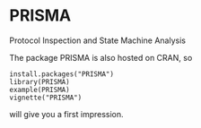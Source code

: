 PRISMA
======

Protocol Inspection and State Machine Analysis

The package PRISMA is also hosted on CRAN, so

    install.packages("PRISMA")
    library(PRISMA)
    example(PRISMA)
	vignette("PRISMA")
	
will give you a first impression.

